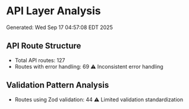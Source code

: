 # API Layer Analysis
Generated: Wed Sep 17 04:57:08 EDT 2025

## API Route Structure
- Total API routes:      127
- Routes with error handling:       69
⚠️ Inconsistent error handling

## Validation Pattern Analysis
- Routes using Zod validation:       44
⚠️ Limited validation standardization
